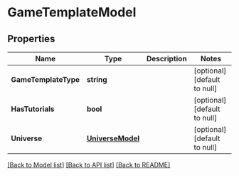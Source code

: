 # GameTemplateModel

## Properties
Name | Type | Description | Notes
------------ | ------------- | ------------- | -------------
**GameTemplateType** | **string** |  | [optional] [default to null]
**HasTutorials** | **bool** |  | [optional] [default to null]
**Universe** | [**UniverseModel**](UniverseModel.md) |  | [optional] [default to null]

[[Back to Model list]](../README.md#documentation-for-models) [[Back to API list]](../README.md#documentation-for-api-endpoints) [[Back to README]](../README.md)



